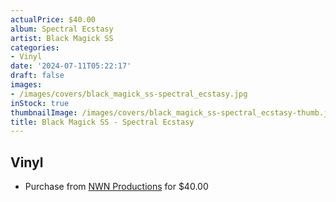 ```yaml
---
actualPrice: $40.00
album: Spectral Ecstasy
artist: Black Magick SS
categories:
- Vinyl
date: '2024-07-11T05:22:17'
draft: false
images:
- /images/covers/black_magick_ss-spectral_ecstasy.jpg
inStock: true
thumbnailImage: /images/covers/black_magick_ss-spectral_ecstasy-thumb.jpg
title: Black Magick SS - Spectral Ecstasy
---
```


## Vinyl
* Purchase from [NWN Productions](http://shop.nwnprod.com/index.php?route=product/product&path=75&product_id=51966&sort=pd.name&order=ASC) for $40.00
